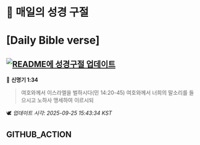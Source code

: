 # 🙏 매일의 성경 구절
# [Daily Bible verse]
## [![README에 성경구절 업데이트](https://github.com/DONGSUKA/first_test/actions/workflows/update-readme-bible.yml/badge.svg)](https://github.com/DONGSUKA/first_test/actions/workflows/update-readme-bible.yml)
<!-- START_BIBLE_VERSE -->
📖 **신명기 1:34**
> 여호와께서 이스라엘을 벌하시다(민 14:20-45) 여호와께서 너희의 말소리를 들으시고 노하사 맹세하여 이르시되

🕊️ _업데이트 시각: 2025-09-25 15:43:34 KST_
  <!-- END_BIBLE_VERSE -->
## GITHUB_ACTION
